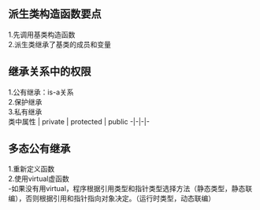## 派生类构造函数要点 ##  
1.先调用基类构造函数  
2.派生类继承了基类的成员和变量  
## 继承关系中的权限 ##  
1.公有继承：is-a关系  
2.保护继承  
3.私有继承   
类中属性 | private | protected | public
-|-|-|-


## 多态公有继承 ##  
1.重新定义函数  
2.使用virtual虚函数  
-如果没有用virtual，程序根据引用类型和指针类型选择方法（静态类型，静态联编），否则根据引用和指针指向对象决定。（运行时类型，动态联编）  

